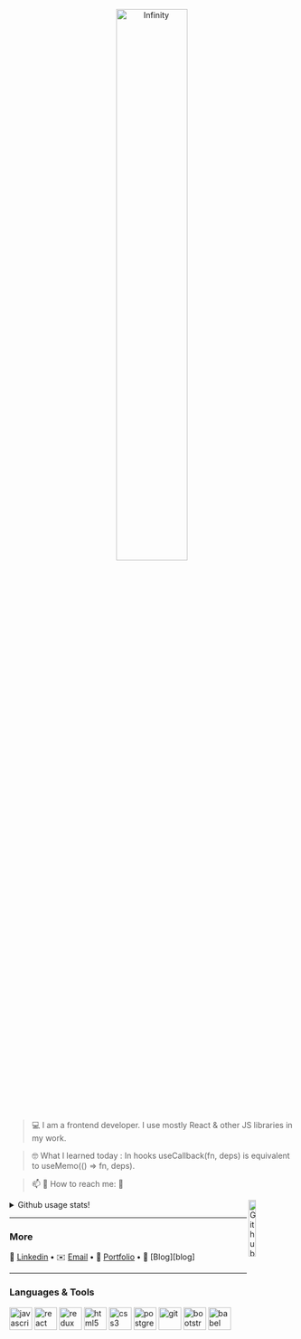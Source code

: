 <p align="center">
  <img width="50%" alt="Infinity" src="https://user-images.githubusercontent.com/28684401/150548363-39ebd24a-d79a-40c2-b195-abd8ae8858fe.gif" />
</p>

> 💻  I am a frontend developer. I use mostly React & other JS libraries in my work.

> 🤓  What I learned today : In hooks useCallback(fn, deps) is equivalent to useMemo(() => fn, deps).

> 📫  💬   How to reach me: 📱

<img width="16%" align="right" alt="Github" src="https://raw.githubusercontent.com/onimur/.github/master/.resources/git-header.svg" />

<details>
  <summary>Github usage stats!</summary>
  
 ![Github Stats for Maia313 repositories](https://github-readme-stats.vercel.app/api?username=Maia313&show_icons=true&count_private=true&title_color=FF69B4&icon_color=FF69B4&text_color=FF69B4&bg_color=ececec) 
  
  ![Github Stats for Maia313 most used languages](https://github-readme-stats.vercel.app/api/top-langs/?username=Maia313&title_color=FF69B4&icon_color=FF69B4&text_color=FF69B4&bg_color=FFF&layout=compact) 

<a href="https://github.com/Maia313/github-profile-views-counter">
    <img src="https://komarev.com/ghpvc/?username=Maia313&color=ff69b4">
</a>
</details>


---

### More

🏢 [Linkedin][linkedin] **•**
✉️ [Email][email] **•**
💼 [Portfolio][portfolio] **•**
📓 [Blog][blog]

[thesystem]: https://www.TheSystem.app
[linkedin]: https://www.linkedin.com/in/
[email]: mail@gmail.com
[portfolio]: http://www.

---

### Languages & Tools

<div>
  <img src="./icons/cib-javascript.svg" alt="javascript" width="40" height="40"/>
  
  <img src="./icons/cib-react.svg" alt="react" width="40" height="40"/>
  <img src="./icons/cib-redux.svg" alt="redux" width="40" height="40"/>
  <img src="./icons/cib-html5.svg" alt="html5" width="40" height="40"/>
  <img src="./icons/cib-css3.svg" alt="css3" width="40" height="40"/>
  <img src="./icons/cib-postgresql.svg" alt="postgresql" width="40" height="40"/>
  <img src="./icons/cib-git.svg" alt="git" width="40" height="40"/> 
  <img src="./icons/cib-bootstrap.svg" alt="bootstrap" width="40" height="40"/>
  <img src="./icons/cib-babel.svg" alt="babel" width="40" height="40"/>
</div>

